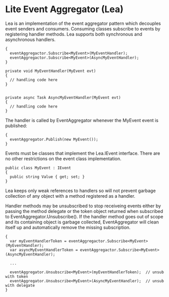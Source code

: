 # Lite Event Aggregator (Lea)
Lea is an implementation of the event aggregator pattern which decouples event senders and consumers.  Consuming classes subscribe to events by registering handler methods.  Lea supports both synchronous and asynchronous handlers.

```
{
  eventAggregactor.Subscribe<MyEvent>(MyEventHandler);
  eventAggregactor.Subscribe<MyEvent>(AsyncMyEventHandler);
}

private void MyEventHandler(MyEvent evt)
{
  // handling code here
}


private async Task AsyncMyEventHandler(MyEvent evt)
{
  // handling code here
}
```

The handler is called by EventAggregator whenever the MyEvent event is published:

```
{
  eventAggregator.Publish(new MyEvent());
}
```

Events must be classes that implement the Lea.IEvent interface.  There are no other restrictions on the event class implementation.

```
public class MyEvent : IEvent
{
  public string Value { get; set; }
}
```

Lea keeps only weak references to handlers so will not prevent garbage collection of any object with a method registered as a handler.

Handler methods may be unsubscribed to stop receiveing events either by passing the method delegate or the token object returned when subscribed to EventAggregator.Unsubscribe().  If the handler method goes out of scope and its containing object is garbage collected, EventAggregator will clean itself up and automatically remove the missing subscription.

```
{
  var myEventHandlerToken = eventAggregactor.Subscribe<MyEvent>(MyEventHandler);
  var asyncMyEventHandlerToken = eventAggregactor.Subscribe<MyEvent>(AsyncMyEventHandler);

  ...

  eventAggregator.Unsubscribe<MyEvent>(myEventHandlerToken);  // unsub with token
  eventAggregator.Unsubscribe<MyEvent>(AsyncMyEventHandler);  // unsub with delegate
}

```